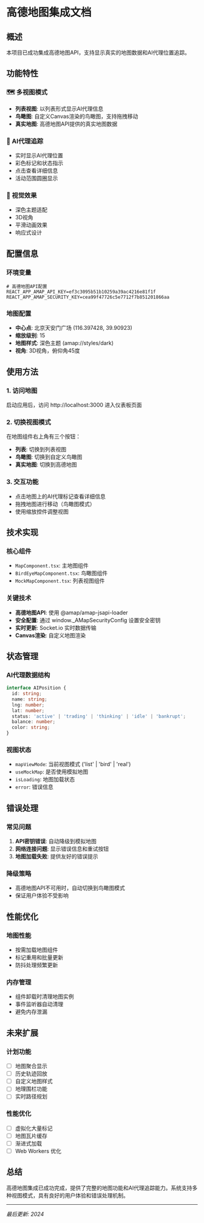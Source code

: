 # 高德地图集成文档

## 概述

本项目已成功集成高德地图API，支持显示真实的地图数据和AI代理位置追踪。

## 功能特性

### 🗺️ 多视图模式
- **列表视图**: 以列表形式显示AI代理信息
- **鸟瞰图**: 自定义Canvas渲染的鸟瞰图，支持拖拽移动
- **真实地图**: 高德地图API提供的真实地图数据

### 🎯 AI代理追踪
- 实时显示AI代理位置
- 彩色标记和状态指示
- 点击查看详细信息
- 活动范围圆圈显示

### 🎨 视觉效果
- 深色主题适配
- 3D视角
- 平滑动画效果
- 响应式设计

## 配置信息

### 环境变量
```env
# 高德地图API配置
REACT_APP_AMAP_API_KEY=ef3c3095b51b10259a39ac4216e81f1f
REACT_APP_AMAP_SECURITY_KEY=cea99f47726c5e7712f7b851201866aa
```

### 地图配置
- **中心点**: 北京天安门广场 (116.397428, 39.90923)
- **缩放级别**: 15
- **地图样式**: 深色主题 (amap://styles/dark)
- **视角**: 3D视角，俯仰角45度

## 使用方法

### 1. 访问地图
启动应用后，访问 http://localhost:3000 进入仪表板页面

### 2. 切换视图模式
在地图组件右上角有三个按钮：
- **列表**: 切换到列表视图
- **鸟瞰图**: 切换到自定义鸟瞰图
- **真实地图**: 切换到高德地图

### 3. 交互功能
- 点击地图上的AI代理标记查看详细信息
- 拖拽地图进行移动（鸟瞰图模式）
- 使用缩放控件调整视图

## 技术实现

### 核心组件
- `MapComponent.tsx`: 主地图组件
- `BirdEyeMapComponent.tsx`: 鸟瞰图组件
- `MockMapComponent.tsx`: 列表视图组件

### 关键技术
- **高德地图API**: 使用 @amap/amap-jsapi-loader
- **安全配置**: 通过 window._AMapSecurityConfig 设置安全密钥
- **实时更新**: Socket.io 实时数据传输
- **Canvas渲染**: 自定义地图渲染

## 状态管理

### AI代理数据结构
```typescript
interface AIPosition {
  id: string;
  name: string;
  lng: number;
  lat: number;
  status: 'active' | 'trading' | 'thinking' | 'idle' | 'bankrupt';
  balance: number;
  color: string;
}
```

### 视图状态
- `mapViewMode`: 当前视图模式 ('list' | 'bird' | 'real')
- `useMockMap`: 是否使用模拟地图
- `isLoading`: 地图加载状态
- `error`: 错误信息

## 错误处理

### 常见问题
1. **API密钥错误**: 自动降级到模拟地图
2. **网络连接问题**: 显示错误信息和重试按钮
3. **地图加载失败**: 提供友好的错误提示

### 降级策略
- 高德地图API不可用时，自动切换到鸟瞰图模式
- 保证用户体验不受影响

## 性能优化

### 地图性能
- 按需加载地图组件
- 标记重用和批量更新
- 防抖处理频繁更新

### 内存管理
- 组件卸载时清理地图实例
- 事件监听器自动清理
- 避免内存泄漏

## 未来扩展

### 计划功能
- [ ] 地图聚合显示
- [ ] 历史轨迹回放
- [ ] 自定义地图样式
- [ ] 地理围栏功能
- [ ] 实时路径规划

### 性能优化
- [ ] 虚拟化大量标记
- [ ] 地图瓦片缓存
- [ ] 渐进式加载
- [ ] Web Workers 优化

## 总结

高德地图集成已成功完成，提供了完整的地图功能和AI代理追踪能力。系统支持多种视图模式，具有良好的用户体验和错误处理机制。

---

*最后更新: 2024*
